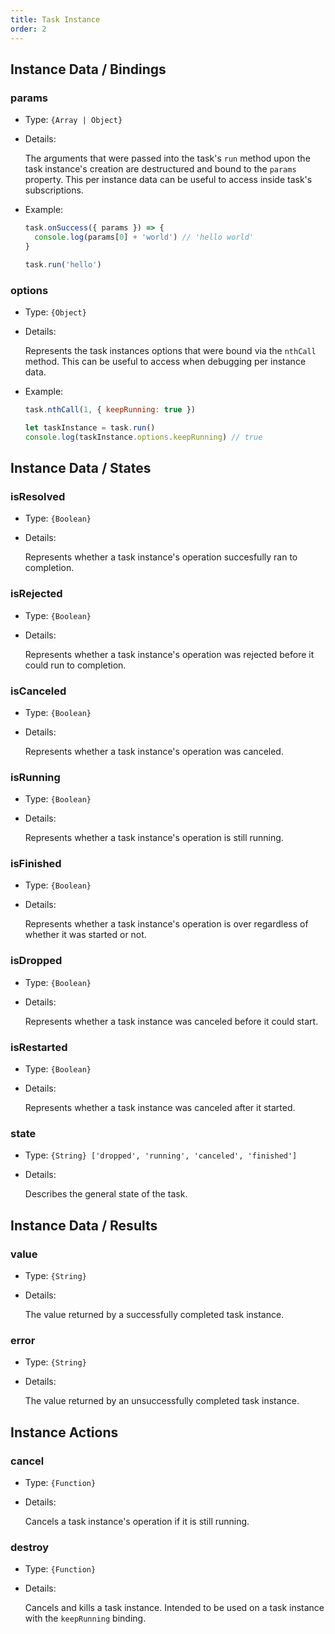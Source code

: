 ```yaml
---
title: Task Instance
order: 2
---
```


## Instance Data / Bindings

### params

* Type: `{Array | Object}`

* Details:

  The arguments that were passed into the task's `run` method upon the task instance's creation are destructured and bound to the `params` property. This per instance data can be useful to access inside task's subscriptions.

* Example:

  ```js
  task.onSuccess({ params }) => {
    console.log(params[0] + 'world') // 'hello world'
  }

  task.run('hello')
  ```

### options

* Type: `{Object}`

* Details:

  Represents the task instances options that were bound via the `nthCall` method. This can be useful to access when debugging per instance data.

* Example:

  ```js
  task.nthCall(1, { keepRunning: true })

  let taskInstance = task.run()
  console.log(taskInstance.options.keepRunning) // true
  ```


## Instance Data / States

### isResolved

* Type: `{Boolean}`

* Details:

  Represents whether a task instance's operation succesfully ran to completion.

### isRejected

* Type: `{Boolean}`

* Details:

  Represents whether a task instance's operation was rejected before it could run to completion.

### isCanceled

* Type: `{Boolean}`

* Details:

  Represents whether a task instance's operation was canceled.

### isRunning

* Type: `{Boolean}`

* Details:

  Represents whether a task instance's operation is still running.

### isFinished

* Type: `{Boolean}`

* Details:

  Represents whether a task instance's operation is over regardless of whether it was started or not.

### isDropped

* Type: `{Boolean}`

* Details:

  Represents whether a task instance was canceled before it could start.

### isRestarted

* Type: `{Boolean}`

* Details:

  Represents whether a task instance was canceled after it started.

### state

* Type: `{String} ['dropped', 'running', 'canceled', 'finished']`

* Details:

  Describes the general state of the task.

## Instance Data / Results

### value

* Type: `{String}`

* Details:

  The value returned by a successfully completed task instance.

### error

* Type: `{String}`

* Details:

  The value returned by an unsuccessfully completed task instance.

## Instance Actions

### cancel

* Type: `{Function}`

* Details:

  Cancels a task instance's operation if it is still running.

### destroy

* Type: `{Function}`

* Details:

  Cancels and kills a task instance. Intended to be used on a task instance with the `keepRunning` binding.
